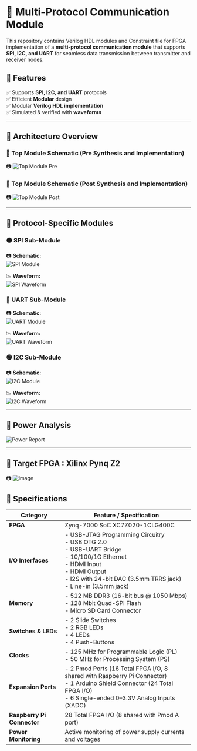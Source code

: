 # 🚀 Multi-Protocol Communication Module  

This repository contains Verilog HDL modules and Constraint file for FPGA implementation of a **multi-protocol communication module** that supports **SPI, I2C, and UART** for seamless data transmission between transmitter and receiver nodes.  

## 📌 Features  
✅ Supports **SPI, I2C, and UART** protocols  
✅ Efficient **Modular** design  
✅ Modular **Verilog HDL implementation**  
✅ Simulated & verified with **waveforms**  

---

## 📜 Architecture Overview  

### 🔷 Top Module Schematic (Pre Synthesis and Implementation)  
📷 ![Top Module Pre](https://github.com/user-attachments/assets/bc96fe02-1b46-4e35-bcc2-071543a06079)

  
### 🔷 Top Module Schematic (Post Synthesis and Implementation)
📷 ![Top Module Post](https://github.com/user-attachments/assets/0a80a72c-7729-4ca5-b2ce-d140332f8ca0)


---

## 🔗 Protocol-Specific Modules  

### 🟠 SPI Sub-Module  
📷 **Schematic:**  
![SPI Module](https://github.com/user-attachments/assets/004f6de4-7c0e-4966-b119-6b69c94b7eb5)

📉 **Waveform:**  
![SPI Waveform](https://github.com/user-attachments/assets/4951bfaa-4919-4f0d-b7ac-8f4c76f9c13b)  

### 🔵 UART Sub-Module  
📷 **Schematic:**  
![UART Module](https://github.com/user-attachments/assets/557e966a-09c0-40ff-88bd-fdb9d2369379)

📉 **Waveform:**  
![UART Waveform](https://github.com/user-attachments/assets/a533fa12-e802-47bc-9758-3e7d51735dad)  

### 🟢 I2C Sub-Module  
📷 **Schematic:**  
![I2C Module](https://github.com/user-attachments/assets/3e9886b6-a92d-45ba-b2ef-aa69343076fb)

📉 **Waveform:**  
![I2C Waveform](https://github.com/user-attachments/assets/bdc82d01-b63d-4bdd-8e29-df1909d07604)

---

## 📜 Power Analysis
![Power Report](https://github.com/user-attachments/assets/b47a0a0d-dd55-49ab-9765-9659f02173d8)

---

## 🔗 Target FPGA : Xilinx Pynq Z2
📷 ![image](https://github.com/user-attachments/assets/70da1324-9546-4a4d-b864-ac69601ba983)
## 📜 Specifications

| Category         | Feature / Specification                                                                 |
|------------------|------------------------------------------------------------------------------------------|
| **FPGA**         | Zynq-7000 SoC XC7Z020-1CLG400C                                                           |
| **I/O Interfaces** | - USB-JTAG Programming Circuitry  <br> - USB OTG 2.0  <br> - USB-UART Bridge <br> - 10/100/1G Ethernet <br> - HDMI Input <br> - HDMI Output <br> - I2S with 24-bit DAC (3.5mm TRRS jack) <br> - Line-in (3.5mm jack) |
| **Memory**       | - 512 MB DDR3 (16-bit bus @ 1050 Mbps) <br> - 128 Mbit Quad-SPI Flash <br> - Micro SD Card Connector |
| **Switches & LEDs** | - 2 Slide Switches <br> - 2 RGB LEDs <br> - 4 LEDs <br> - 4 Push-Buttons              |
| **Clocks**       | - 125 MHz for Programmable Logic (PL) <br> - 50 MHz for Processing System (PS)          |
| **Expansion Ports** | - 2 Pmod Ports (16 Total FPGA I/O, 8 shared with Raspberry Pi Connector) <br> - 1 Arduino Shield Connector (24 Total FPGA I/O) <br> - 6 Single-ended 0–3.3V Analog Inputs (XADC) |
| **Raspberry Pi Connector** | 28 Total FPGA I/O (8 shared with Pmod A port)                                 |
| **Power Monitoring** | Active monitoring of power supply currents and voltages                              |

